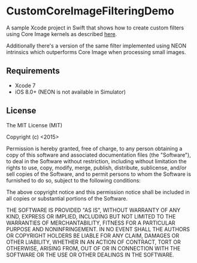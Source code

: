 # CustomCoreImageFilteringDemo

A sample Xcode project in Swift that shows how to create custom filters using Core Image kernels as described [here](https://developer.apple.com/library/ios/documentation/GraphicsImaging/Conceptual/CoreImaging/ci_advanced_concepts/ci.advanced_concepts.html#//apple_ref/doc/uid/TP30001185-CH9-SW1).

Additionally there's a version of the same filter implemented using NEON intrinsics which outperforms Core Image when processing small images.


## Requirements

- Xcode 7
- iOS 8.0+ (NEON is not available in Simulator)


## License

The MIT License (MIT)

Copyright (c) <2015>

Permission is hereby granted, free of charge, to any person obtaining a copy of this software and associated documentation files (the "Software"), to deal in the Software without restriction, including without limitation the rights to use, copy, modify, merge, publish, distribute, sublicense, and/or sell copies of the Software, and to permit persons to whom the Software is furnished to do so, subject to the following conditions:

The above copyright notice and this permission notice shall be included in all copies or substantial portions of the Software.

THE SOFTWARE IS PROVIDED "AS IS", WITHOUT WARRANTY OF ANY KIND, EXPRESS OR IMPLIED, INCLUDING BUT NOT LIMITED TO THE WARRANTIES OF MERCHANTABILITY, FITNESS FOR A PARTICULAR PURPOSE AND NONINFRINGEMENT. IN NO EVENT SHALL THE AUTHORS OR COPYRIGHT HOLDERS BE LIABLE FOR ANY CLAIM, DAMAGES OR OTHER LIABILITY, WHETHER IN AN ACTION OF CONTRACT, TORT OR OTHERWISE, ARISING FROM, OUT OF OR IN CONNECTION WITH THE SOFTWARE OR THE USE OR OTHER DEALINGS IN THE SOFTWARE.
